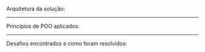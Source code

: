 Arquitetura da solução:

---------------------------------------------------------------------------------------------------------------------------------
Princípios de POO aplicados:

---------------------------------------------------------------------------------------------------------------------------------
Desafios encontrados e como foram resolvidos:
